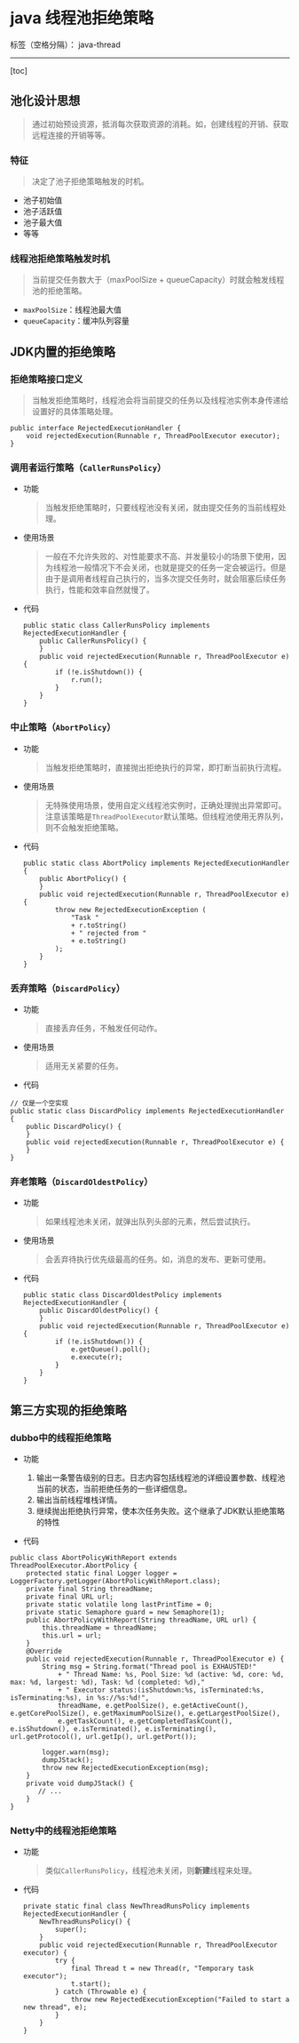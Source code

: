 # java 线程池拒绝策略

标签（空格分隔）： java-thread

---

[toc]

## 池化设计思想
> 通过初始预设资源，抵消每次获取资源的消耗。如，创建线程的开销、获取远程连接的开销等等。

### 特征
> 决定了池子拒绝策略触发的时机。

- 池子初始值
- 池子活跃值
- 池子最大值
- 等等

### 线程池拒绝策略触发时机
> 当前提交任务数⼤于（maxPoolSize + queueCapacity）时就会触发线程池的拒绝策略。

- `maxPoolSize`：线程池最大值
- `queueCapacity`：缓冲队列容量

## JDK内置的拒绝策略

### 拒绝策略接⼝定义
> 当触发拒绝策略时，线程池会将当前提交的任务以及线程池实例本⾝传递给设置好的具体策略处理。

```
public interface RejectedExecutionHandler {
    void rejectedExecution(Runnable r, ThreadPoolExecutor executor);
}
```

### 调⽤者运⾏策略（`CallerRunsPolicy`）

- 功能
    > 当触发拒绝策略时，只要线程池没有关闭，就由提交任务的当前线程处理。

- 使⽤场景
    > ⼀般在不允许失败的、对性能要求不⾼、并发量较⼩的场景下使⽤，因为线程池⼀般情况下不会关闭，也就是提交的任务⼀定会被运⾏。但是由于是调⽤者线程⾃⼰执⾏的，当多次提交任务时，就会阻塞后续任务执⾏，性能和效率⾃然就慢了。

- 代码

    ```
    public static class CallerRunsPolicy implements RejectedExecutionHandler {
        public CallerRunsPolicy() {
        }
        public void rejectedExecution(Runnable r, ThreadPoolExecutor e) {
            if (!e.isShutdown()) {
                r.run();
            }
        }
    }
    ```

### 中⽌策略（`AbortPolicy`）

- 功能
    > 当触发拒绝策略时，直接抛出拒绝执⾏的异常，即打断当前执⾏流程。

- 使用场景
    > 无特殊使用场景，使用自定义线程池实例时，正确处理抛出异常即可。
    > 注意该策略是`ThreadPoolExecutor`默认策略。但线程池使用无界队列，则不会触发拒绝策略。

- 代码

    ```
    public static class AbortPolicy implements RejectedExecutionHandler {
        public AbortPolicy() {
        }
        public void rejectedExecution(Runnable r, ThreadPoolExecutor e) {
            throw new RejectedExecutionException (
                "Task " 
                + r.toString() 
                + " rejected from "
                + e.toString()
            );
        }
    }
    ```

### 丢弃策略（`DiscardPolicy`）

- 功能
    > 直接丢弃任务，不触发任何动作。

- 使⽤场景
    > 适用无关紧要的任务。

- 代码

```
// 仅是一个空实现
public static class DiscardPolicy implements RejectedExecutionHandler {
    public DiscardPolicy() {
    }
    public void rejectedExecution(Runnable r, ThreadPoolExecutor e) {
    }
}
```

### 弃⽼策略（`DiscardOldestPolicy`）

- 功能
    > 如果线程池未关闭，就弹出队列头部的元素，然后尝试执⾏。

- 使用场景
    > 会丢弃待执行优先级最高的任务。如，消息的发布、更新可使用。

- 代码

    ```
    public static class DiscardOldestPolicy implements RejectedExecutionHandler {
        public DiscardOldestPolicy() {
        }
        public void rejectedExecution(Runnable r, ThreadPoolExecutor e) {
            if (!e.isShutdown()) {
                e.getQueue().poll();
                e.execute(r);
            }
        }
    }
    ```


## 第三⽅实现的拒绝策略

### dubbo中的线程拒绝策略

- 功能
    1. 输出⼀条警告级别的⽇志。⽇志内容包括线程池的详细设置参数、线程池当前的状态，当前拒绝任务的⼀些详细信息。
    2. 输出当前线程堆栈详情。
    3. 继续抛出拒绝执⾏异常，使本次任务失败。这个继承了JDK默认拒绝策略的特性

- 代码

```
public class AbortPolicyWithReport extends ThreadPoolExecutor.AbortPolicy {	
    protected static final Logger logger = LoggerFactory.getLogger(AbortPolicyWithReport.class);	
    private final String threadName;	
    private final URL url;	
    private static volatile long lastPrintTime = 0;	
    private static Semaphore guard = new Semaphore(1);	
    public AbortPolicyWithReport(String threadName, URL url) {	
        this.threadName = threadName;	
        this.url = url;	
    }	
    @Override	
    public void rejectedExecution(Runnable r, ThreadPoolExecutor e) {	
        String msg = String.format("Thread pool is EXHAUSTED!" 
            + " Thread Name: %s, Pool Size: %d (active: %d, core: %d, max: %d, largest: %d), Task: %d (completed: %d)," 
            + " Executor status:(isShutdown:%s, isTerminated:%s, isTerminating:%s), in %s://%s:%d!",	
            threadName, e.getPoolSize(), e.getActiveCount(), e.getCorePoolSize(), e.getMaximumPoolSize(), e.getLargestPoolSize(),	
            e.getTaskCount(), e.getCompletedTaskCount(), e.isShutdown(), e.isTerminated(), e.isTerminating(),	url.getProtocol(), url.getIp(), url.getPort());	
            
        logger.warn(msg);	
        dumpJStack();	
        throw new RejectedExecutionException(msg);	
    }	
    private void dumpJStack() {	
       // ...
    }	
}
```

### Netty中的线程池拒绝策略

- 功能
    > 类似`CallerRunsPolicy`，线程池未关闭，则**新建**线程来处理。

- 代码

    ```
    private static final class NewThreadRunsPolicy implements RejectedExecutionHandler {
        NewThreadRunsPolicy() {
            super();
        }
        public void rejectedExecution(Runnable r, ThreadPoolExecutor executor) {
            try {
                final Thread t = new Thread(r, "Temporary task executor");
                t.start();
            } catch (Throwable e) {
                throw new RejectedExecutionException("Failed to start a new thread", e);
            }
        }
    }
    ```
